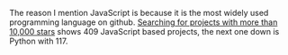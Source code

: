 The reason I mention JavaScript is because it is the most widely used
programming language on github. [Searching for projects with more than
10,000 stars][1] shows 409 JavaScript based projects, the next one down is
Python with 117.

[1]: https://github.com/search?q=stars%3A%3E%3D10000